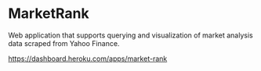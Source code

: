 # MarketRank
Web application that supports querying and visualization of market analysis data scraped from Yahoo Finance.

https://dashboard.heroku.com/apps/market-rank